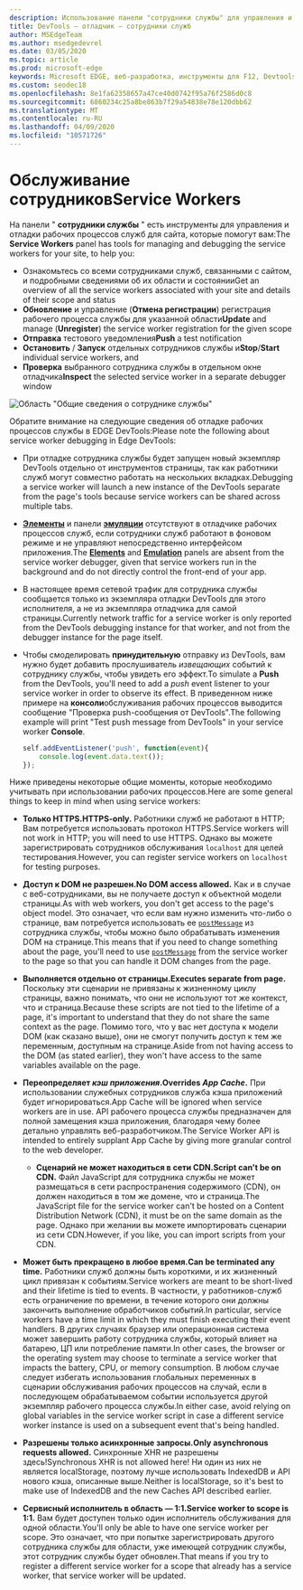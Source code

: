 ```yaml
---
description: Использование панели "сотрудники службы" для управления и отладки сотрудников службы
title: DevTools — отладчик — сотрудники служб
author: MSEdgeTeam
ms.author: msedgedevrel
ms.date: 03/05/2020
ms.topic: article
ms.prod: microsoft-edge
keywords: Microsoft EDGE, веб-разработка, инструменты для F12, Devtools, отладчик, отладка, PWA, служебный сотрудник, API кэша
ms.custom: seodec18
ms.openlocfilehash: 8e1fa62358657a47ce40d0742f95a76f2586d0c8
ms.sourcegitcommit: 6860234c25a8be863b7f29a54838e78e120dbb62
ms.translationtype: MT
ms.contentlocale: ru-RU
ms.lasthandoff: 04/09/2020
ms.locfileid: "10571726"
---
```

# <span data-ttu-id="df174-104">Обслуживание сотрудников</span><span class="sxs-lookup"><span data-stu-id="df174-104">Service Workers</span></span>

<span data-ttu-id="df174-105">На панели " **сотрудники службы** " есть инструменты для управления и отладки рабочих процессов служб для сайта, которые помогут вам:</span><span class="sxs-lookup"><span data-stu-id="df174-105">The **Service Workers** panel has tools for managing and debugging the service workers for your site, to help you:</span></span>

 - <span data-ttu-id="df174-106">Ознакомьтесь со всеми сотрудниками служб, связанными с сайтом, и подробными сведениями об их области и состоянии</span><span class="sxs-lookup"><span data-stu-id="df174-106">Get an overview of all the service workers associated with your site and details of their scope and status</span></span>
 - <span data-ttu-id="df174-107">**Обновление** и управление (**Отмена регистрации**) регистрация рабочего процесса службы для указанной области</span><span class="sxs-lookup"><span data-stu-id="df174-107">**Update** and manage (**Unregister**) the service worker registration for the given scope</span></span>
 - <span data-ttu-id="df174-108">**Отправка** тестового уведомления</span><span class="sxs-lookup"><span data-stu-id="df174-108">**Push** a test notification</span></span>
 - <span data-ttu-id="df174-109">**Остановить** / **Запуск** отдельных сотрудников службы и</span><span class="sxs-lookup"><span data-stu-id="df174-109">**Stop**/**Start** individual service workers, and</span></span>
 - <span data-ttu-id="df174-110">**Проверка** выбранного сотрудника службы в отдельном окне отладчика</span><span class="sxs-lookup"><span data-stu-id="df174-110">**Inspect** the selected service worker in a separate debugger window</span></span>

![Область "Общие сведения о сотруднике службы"](./media/service_worker.png)

<span data-ttu-id="df174-112">Обратите внимание на следующие сведения об отладке рабочих процессов службы в EDGE DevTools:</span><span class="sxs-lookup"><span data-stu-id="df174-112">Please note the following about service worker debugging in Edge DevTools:</span></span>

 - <span data-ttu-id="df174-113">При отладке сотрудника службы будет запущен новый экземпляр DevTools отдельно от инструментов страницы, так как работники служб могут совместно работать на нескольких вкладках.</span><span class="sxs-lookup"><span data-stu-id="df174-113">Debugging a service worker will launch a new instance of the  DevTools separate from the page's tools because service workers can be shared across multiple tabs.</span></span>
 - <span data-ttu-id="df174-114">[**Элементы**](./elements.md) и панели [**эмуляции**](./emulation.md) отсутствуют в отладчике рабочих процессов служб, если сотрудники служб работают в фоновом режиме и не управляют непосредственно интерфейсом приложения.</span><span class="sxs-lookup"><span data-stu-id="df174-114">The [**Elements**](./elements.md) and [**Emulation**](./emulation.md) panels are absent from the service worker debugger, given that service workers run in the background and do not directly control the front-end of your app.</span></span>
 - <span data-ttu-id="df174-115">В настоящее время сетевой трафик для сотрудника службы сообщается только из экземпляра отладки DevTools для этого исполнителя, а не из экземпляра отладчика для самой страницы.</span><span class="sxs-lookup"><span data-stu-id="df174-115">Currently network traffic for a service worker is only reported from the  DevTools debugging instance for that worker, and not from the debugger instance for the page itself.</span></span>
 - <span data-ttu-id="df174-116">Чтобы смоделировать **принудительную** отправку из DevTools, вам нужно будет добавить прослушиватель *извещающих* событий к сотруднику службы, чтобы увидеть его эффект.</span><span class="sxs-lookup"><span data-stu-id="df174-116">To simulate a **Push** from the DevTools, you'll need to add a *push* event listener to your service worker in order to observe its effect.</span></span> <span data-ttu-id="df174-117">В приведенном ниже примере на **консоли**обслуживания рабочих процессов выводится сообщение "Проверка push-сообщения от DevTools".</span><span class="sxs-lookup"><span data-stu-id="df174-117">The following example will print "Test push message from DevTools" in your service worker **Console**.</span></span>

   ```JavaScript
   self.addEventListener('push', function(event){
       console.log(event.data.text());
   });
   ```

<span data-ttu-id="df174-118">Ниже приведены некоторые общие моменты, которые необходимо учитывать при использовании рабочих процессов.</span><span class="sxs-lookup"><span data-stu-id="df174-118">Here are some general things to keep in mind when using service workers:</span></span>

- **<span data-ttu-id="df174-119">Только HTTPS.</span><span class="sxs-lookup"><span data-stu-id="df174-119">HTTPS-only.</span></span>** <span data-ttu-id="df174-120">Работники служб не работают в HTTP; Вам потребуется использовать протокол HTTPS.</span><span class="sxs-lookup"><span data-stu-id="df174-120">Service workers will not work in HTTP; you will need to use HTTPS.</span></span> <span data-ttu-id="df174-121">Однако вы можете зарегистрировать сотрудников обслуживания `localhost` для целей тестирования.</span><span class="sxs-lookup"><span data-stu-id="df174-121">However, you can register service workers on `localhost` for testing purposes.</span></span>

- **<span data-ttu-id="df174-122">Доступ к DOM не разрешен.</span><span class="sxs-lookup"><span data-stu-id="df174-122">No DOM access allowed.</span></span>** <span data-ttu-id="df174-123">Как и в случае с веб-сотрудниками, вы не получаете доступ к объектной модели страницы.</span><span class="sxs-lookup"><span data-stu-id="df174-123">As with web workers, you don't get access to the page's object model.</span></span> <span data-ttu-id="df174-124">Это означает, что если вам нужно изменить что-либо о странице, вам потребуется использовать ее [`postMessage`](https://developer.mozilla.org/docs/Web/API/Worker/postMessage) из сотрудника службы, чтобы можно было обрабатывать изменения DOM на странице.</span><span class="sxs-lookup"><span data-stu-id="df174-124">This means that if you need to change something about the page, you'll need to use [`postMessage`](https://developer.mozilla.org/docs/Web/API/Worker/postMessage) from the service worker to the page so that you can handle it DOM changes from the page.</span></span>

- **<span data-ttu-id="df174-125">Выполняется отдельно от страницы.</span><span class="sxs-lookup"><span data-stu-id="df174-125">Executes separate from page.</span></span>** <span data-ttu-id="df174-126">Поскольку эти сценарии не привязаны к жизненному циклу страницы, важно понимать, что они не используют тот же контекст, что и страница.</span><span class="sxs-lookup"><span data-stu-id="df174-126">Because these scripts are not tied to the lifetime of a page, it's important to understand that they do not share the same context as the page.</span></span> <span data-ttu-id="df174-127">Помимо того, что у вас нет доступа к модели DOM (как сказано выше), они не смогут получить доступ к тем же переменным, доступным на странице.</span><span class="sxs-lookup"><span data-stu-id="df174-127">Aside from not having access to the DOM (as stated earlier), they won't have access to the same variables available on the page.</span></span>

- **<span data-ttu-id="df174-128">Переопределяет *кэш приложения*.</span><span class="sxs-lookup"><span data-stu-id="df174-128">Overrides *App Cache*.</span></span>** <span data-ttu-id="df174-129">При использовании служебных сотрудников служба кэша приложений будет игнорироваться.</span><span class="sxs-lookup"><span data-stu-id="df174-129">App Cache will be ignored when service workers are in use.</span></span> <span data-ttu-id="df174-130">API рабочего процесса службы предназначен для полной замещения кэша приложения, благодаря чему более детально управлять веб-разработчиком.</span><span class="sxs-lookup"><span data-stu-id="df174-130">The Service Worker API is intended to entirely supplant App Cache  by giving more granular control to the web developer.</span></span>

  - **<span data-ttu-id="df174-131">Сценарий не может находиться в сети CDN.</span><span class="sxs-lookup"><span data-stu-id="df174-131">Script can't be on CDN.</span></span>** <span data-ttu-id="df174-132">Файл JavaScript для сотрудника службы не может размещаться в сети распространения содержимого (CDN), он должен находиться в том же домене, что и страница.</span><span class="sxs-lookup"><span data-stu-id="df174-132">The JavaScript file for the service worker can't be hosted on a Content Distribution Network (CDN), it must be on the same domain as the page.</span></span> <span data-ttu-id="df174-133">Однако при желании вы можете импортировать сценарии из сети CDN.</span><span class="sxs-lookup"><span data-stu-id="df174-133">However, if you like, you can import scripts from your CDN.</span></span>

- **<span data-ttu-id="df174-134">Может быть прекращено в любое время.</span><span class="sxs-lookup"><span data-stu-id="df174-134">Can be terminated any time.</span></span>** <span data-ttu-id="df174-135">Работники служб должны быть короткими, и их жизненный цикл привязан к событиям.</span><span class="sxs-lookup"><span data-stu-id="df174-135">Service workers are meant to be short-lived and their lifetime is tied to events.</span></span> <span data-ttu-id="df174-136">В частности, у работников-служб есть ограничение по времени, в течение которого они должны закончить выполнение обработчиков событий.</span><span class="sxs-lookup"><span data-stu-id="df174-136">In particular, service workers have a time limit in which they must finish executing their event handlers.</span></span> <span data-ttu-id="df174-137">В других случаях браузер или операционная система может завершить работу сотрудника службы, который влияет на батарею, ЦП или потребление памяти.</span><span class="sxs-lookup"><span data-stu-id="df174-137">In other cases, the browser or the operating system may choose to terminate a service worker that impacts the battery, CPU, or memory consumption.</span></span> <span data-ttu-id="df174-138">В любом случае следует избегать использования глобальных переменных в сценарии обслуживания рабочих процессов на случай, если в последующем обрабатываемом событии используется другой экземпляр рабочего процесса службы.</span><span class="sxs-lookup"><span data-stu-id="df174-138">In either case, avoid relying on global variables in the service worker script in case a different service worker instance is used on a subsequent event that's being handled.</span></span>

- **<span data-ttu-id="df174-139">Разрешены только асинхронные запросы.</span><span class="sxs-lookup"><span data-stu-id="df174-139">Only asynchronous requests allowed.</span></span>** <span data-ttu-id="df174-140">Синхронные XHR не разрешены здесь!</span><span class="sxs-lookup"><span data-stu-id="df174-140">Synchronous XHR is not allowed here!</span></span> <span data-ttu-id="df174-141">Ни один из них не является localStorage, поэтому лучше использовать IndexedDB и API нового кэша, описанные выше.</span><span class="sxs-lookup"><span data-stu-id="df174-141">Neither is localStorage, so it's best to make use of IndexedDB and the new Caches API described earlier.</span></span>

- **<span data-ttu-id="df174-142">Сервисный исполнитель в область — 1:1.</span><span class="sxs-lookup"><span data-stu-id="df174-142">Service worker to scope is 1:1.</span></span>** <span data-ttu-id="df174-143">Вам будет доступен только один исполнитель обслуживания для одной области.</span><span class="sxs-lookup"><span data-stu-id="df174-143">You'll only be able to have one service worker per scope.</span></span> <span data-ttu-id="df174-144">Это означает, что при попытке зарегистрировать другого сотрудника службы для области, уже имеющей сотрудник службы, этот сотрудник службы будет обновлен.</span><span class="sxs-lookup"><span data-stu-id="df174-144">That means if you try to register a different service worker for a scope that already has a service worker, that service worker will be updated.</span></span>
